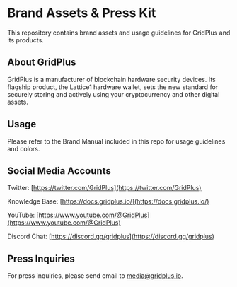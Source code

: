 # Brand Assets &amp; Press Kit

This repository contains brand assets and usage guidelines for GridPlus and its products.

## About GridPlus

GridPlus is a manufacturer of blockchain hardware security devices. Its flagship product, the Lattice1 hardware wallet, sets the new standard for securely storing and actively using your cryptocurrency and other digital assets.

## Usage

Please refer to the Brand Manual included in this repo for usage guidelines and colors.

## Social Media Accounts

Twitter: [https://twitter.com/GridPlus](https://twitter.com/GridPlus)

Knowledge Base: [https://docs.gridplus.io/](https://docs.gridplus.io/)

YouTube: [https://www.youtube.com/@GridPlus](https://www.youtube.com/@GridPlus)

Discord Chat: [https://discord.gg/gridplus](https://discord.gg/gridplus)

## Press Inquiries

For press inquiries, please send email to media@gridplus.io.
